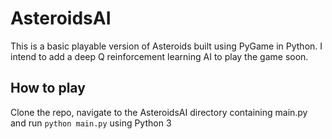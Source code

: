 # AsteroidsAI
This is a basic playable version of Asteroids built using PyGame in Python. I intend to add a deep Q reinforcement learning AI to play the game soon.

## How to play
Clone the repo, navigate to the AsteroidsAI directory containing main.py and run `python main.py` using Python 3
